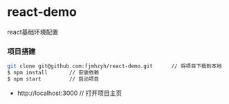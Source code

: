 # react-demo
react基础环境配置

### 项目搭建
```bash
git clone git@github.com:fjmhzyh/react-demo.git      // 将项目下载到本地
$ npm install       // 安装依赖
$ npm start         // 启动项目
```
* http://localhost:3000    // 打开项目主页
